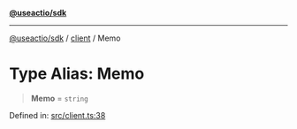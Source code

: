 [**@useactio/sdk**](../../README.md)

***

[@useactio/sdk](../../modules.md) / [client](../README.md) / Memo

# Type Alias: Memo

> **Memo** = `string`

Defined in: [src/client.ts:38](https://github.com/useactio/sdk/blob/05c3f60504530bc924eb1866a55e5825e99fa486/src/client.ts#L38)
